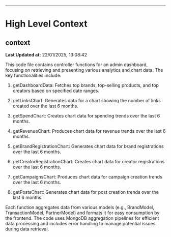 

---
# High Level Context
## context
**Last Updated at:** 22/01/2025, 13:08:42

This code file contains controller functions for an admin dashboard, focusing on retrieving and presenting various analytics and chart data. The key functionalities include:

1. getDashboardData: Fetches top brands, top-selling products, and top creators based on specified date ranges.

2. getLinksChart: Generates data for a chart showing the number of links created over the last 6 months.

3. getSpendChart: Creates chart data for spending trends over the last 6 months.

4. getRevenueChart: Produces chart data for revenue trends over the last 6 months.

5. getBrandRegistrationChart: Generates chart data for brand registrations over the last 6 months.

6. getCreatorRegistrationChart: Creates chart data for creator registrations over the last 6 months.

7. getCampaignsChart: Produces chart data for campaign creation trends over the last 6 months.

8. getPostsChart: Generates chart data for post creation trends over the last 6 months.

Each function aggregates data from various models (e.g., BrandModel, TransactionModel, PartnerModel) and formats it for easy consumption by the frontend. The code uses MongoDB aggregation pipelines for efficient data processing and includes error handling to manage potential issues during data retrieval.
